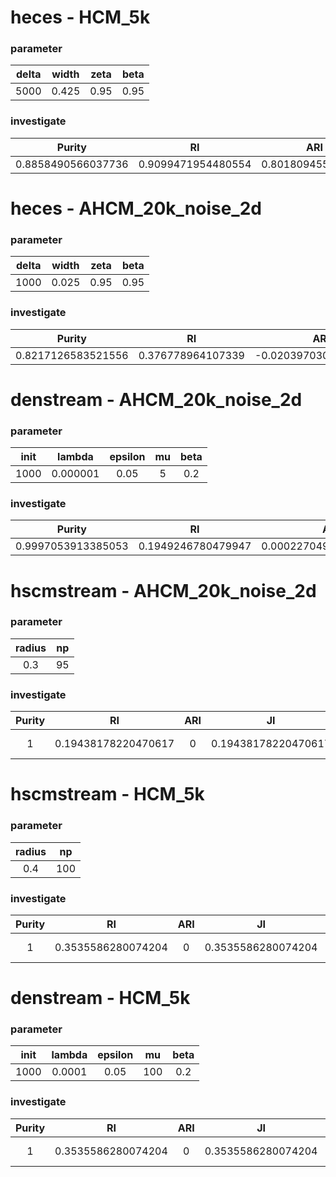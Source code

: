 # heces - HCM_5k
### parameter
| delta | width | zeta | beta |
| :-: | :-: | :-: | :-: |
| 5000 | 0.425 | 0.95 | 0.95 |
### investigate
| Purity | RI | ARI | JI | NMI | FM |
| :-: | :-: | :-: | :-: | :-: | :-: |
| 0.8858490566037736 | 0.9099471954480554 | 0.801809455356443 | 0.7713908291882897 | 0.7471186697662169 | 0.8710216871786154 |

# heces - AHCM_20k_noise_2d
### parameter
| delta | width | zeta | beta |
| :-: | :-: | :-: | :-: |
| 1000 | 0.025 | 0.95 | 0.95 |
### investigate
| Purity | RI | ARI | JI | NMI | FM |
| :-: | :-: | :-: | :-: | :-: | :-: |
| 0.8217126583521556 | 0.376778964107339 | -0.020397030135295913 | 0.1683814503458568 | 0.16976822573217273 | 0.3467714291962582 |

# denstream - AHCM_20k_noise_2d
### parameter
| init | lambda | epsilon | mu | beta |
| :-: | :-: | :-: | :-: | :-: |
| 1000 | 0.000001 | 0.05 | 5 | 0.2 |
### investigate
| Purity | RI | ARI | JI | NMI | FM |
| :-: | :-: | :-: | :-: | :-: | :-: |
| 0.9997053913385053 | 0.1949246780479947 | 0.00022704913929603255 | 0.19446876005246816 | 0.0010444691685157638 | 0.44096502514427194 |

# hscmstream - AHCM_20k_noise_2d
### parameter
| radius | np |
| :-: | :-: |
| 0.3 | 95 |
### investigate
| Purity | RI | ARI | JI | NMI | FM |
| :-: | :-: | :-: | :-: | :-: | :-: |
| 1 | 0.19438178220470617 | 0 | 0.19438178220470617 | 3.3502442071495244e-16 | 0.4408874938175341 |

# hscmstream - HCM_5k
### parameter
| radius | np |
| :-: | :-: |
| 0.4 | 100 |
### investigate
| Purity | RI | ARI | JI | NMI | FM |
| :-: | :-: | :-: | :-: | :-: | :-: |
| 1 | 0.3535586280074204 | 0 | 0.3535586280074204 | -8.324286352579783e-16 | 0.5946079616078315 |

# denstream - HCM_5k
### parameter
| init | lambda | epsilon | mu | beta |
| :-: | :-: | :-: | :-: | :-: |
| 1000 | 0.0001 | 0.05 | 100 | 0.2 |
### investigate
| Purity | RI | ARI | JI | NMI | FM |
| :-: | :-: | :-: | :-: | :-: | :-: |
| 1 | 0.3535586280074204 | 0 | 0.3535586280074204 | -8.324286352579783e-16 | 0.5946079616078315 |